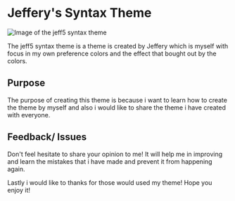 # Jeffery's Syntax Theme

![Image of the jeff5 syntax theme](https://photos.google.com/photo/AF1QipM2jHUQbdyRJ25ucTGxL90VwBzbXIx9v5Py1ex_)

The jeff5 syntax theme is a theme is created by Jeffery which is myself with focus in my own preference colors and the effect that bought out by the colors.

## Purpose
The purpose of creating this theme is because i want to learn how to create the theme by myself and also i would like to share the theme i have created with everyone.

## Feedback/ Issues
Don't feel hesitate to share your opinion to me! It will help me in improving and learn the mistakes that i have made and prevent it from happening again.

Lastly i would like to thanks for those would used my theme! Hope you enjoy it!